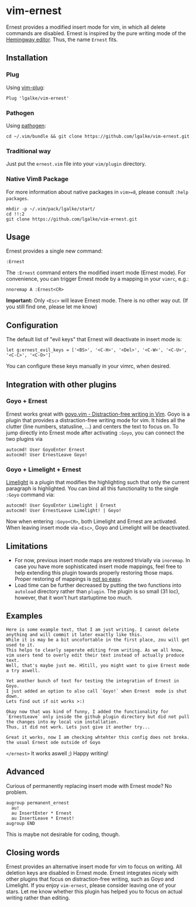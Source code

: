 # vim-ernest

Ernest provides a modified insert mode for vim, in which all delete commands are disabled. 
Ernest is inspired by the pure writing mode of the [Hemingway editor](http://www.hemingwayapp.com/).
Thus, the name `Ernest` fits.

## Installation


### Plug
Using [vim-plug](https://github.com/junegunn/vim-plug):

```vim
Plug 'lgalke/vim-ernest'
```

### Pathogen

Using [pathogen](https://github.com/tpope/vim-pathogen):

```
cd ~/.vim/bundle && git clone https://github.com/lgalke/vim-ernest.git
```

### Traditional way

Just put the `ernest.vim` file into your `vim/plugin` directory.

### Native Vim8 Package

For more information about native packages in `vim>=8`, please consult `:help packages`.

```
mkdir -p ~/.vim/pack/lgalke/start/
cd !!:2
git clone https://github.com/lgalke/vim-ernest.git
```

## Usage

Ernest provides a single new command:

```vim
:Ernest
```

The `:Ernest` command enters the modified insert mode (Ernest mode).
For convenience, you can trigger Ernest mode by a mapping in your `vimrc`, e.g.:

```vim
nnoremap A :Ernest<CR>
```

**Important:** Only `<Esc>` will leave Ernest mode. There is no other way out. (If you still find one, please let me know)

## Configuration

The default list of "evil keys" that Ernest will deactivate in insert mode is:

```vim
let g:ernest_evil_keys = ['<BS>', '<C-H>', '<Del>', '<C-W>', '<C-U>', '<C-C>', '<C-O>']
```

You can configure these keys manually in your vimrc, when desired.

## Integration with other plugins

### Goyo + Ernest

Ernest works great with [goyo.vim - Distraction-free writing in Vim](https://github.com/junegunn/goyo.vim).
Goyo is a plugin that provides a distraction-free writing mode for vim. It hides all the clutter (line numbers, statusline, ...)
and centers the text to focus on.  To jump directly into Ernest mode after
activating `:Goyo`, you can connect the two plugins via

```vim
autocmd! User GoyoEnter Ernest
autocmd! User ErnestLeave Goyo!
```

### Goyo + Limelight + Ernest

[Limelight](https://github.com/junegunn/limelight.vim) is a plugin that
modifies the highlighting such that only the current paragraph is highlighted.
You can bind all this functionality to the single `:Goyo` command via:

```vim
autocmd! User GoyoEnter Limelight | Ernest
autocmd! User ErnestLeave Limelight! | Goyo!
```

Now when entering `:Goyo<CR>`, both Limelight and Ernest are activated. When
leaving insert mode via `<Esc>`, Goyo and Limelight will be deactivated.


## Limitations

- For now, previous insert mode maps are restored trivially via `inoremap`. In
  case you have more sophisticated insert mode mappings, feel free to help
  extending this plugin towards properly restoring those maps. Proper restoring of mappings is [not so easy](https://vi.stackexchange.com/questions/7734/how-to-save-and-restore-a-mapping).
- Load time can be further decreased by putting the two functions into
  `autoload` directory rather than `plugin`. The plugin is so small (31 loc), however,
  that it won't hurt startuptime too much.

## Examples

```
Here is some example text, that I am just writing. I cannot delete anything and will commit it later exactly like this.
While it is may be a bit uncofortable in the first place, zou will get used to it.
This helps to clearly seperate editing from writing. As we all know, vim users tend to overly edit their text instead of actually produce text.
Well, that's maybe just me. HStill, you might want to give Ernest mode a try aswell.
```
```
Yet another bunch of text for testing the integration of Ernest in Goyo.
I just added an option to also call `Goyo!` when Ernest  mode is shut down.
Lets find out if oit works >:) 
```

```
Okay now that was kind of funny, I added the functionality for `ErnestLeave` only inside the github plugin directory but did not pull the changes into my local vim installation.
Thus, it did not work. Lets just give it another try...
```

```
Great it works, now I am checking whtehter this config does not breka. the usual Ernest ode outside of Goyo
```

`</ernest>` It works aswell ;) Happy writing!

## Advanced

Curious of permanently replacing insert mode with Ernest mode? No problem.

```vim
augroup permanent_ernest
  au!
  au InsertEnter * Ernest
  au InsertLeave * Ernest!
augroup END
```

This is maybe not desirable for coding, though.

## Closing words

Ernest provides an alternative insert mode for vim to focus on writing.
All deletion keys are disabled in Ernest mode. Ernest integrates nicely with other
plugins that focus on distraction-free writing, such as Goyo and Limelight. If
you enjoy `vim-ernest`, please consider leaving one of your stars. Let me know
whether this plugin has helped you to focus on actual writing rather than
editing.


